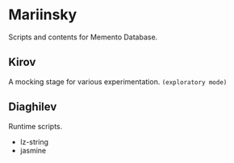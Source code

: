 # Mariinsky

Scripts and contents for Memento Database. 

## Kirov

A mocking stage for various experimentation. `(exploratory mode)`

## Diaghilev

Runtime scripts.

- lz-string
- jasmine
